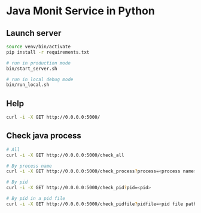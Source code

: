 Java Monit Service in Python
====

## Launch server
```sh
source venv/bin/activate
pip install -r requirements.txt

# run in production mode
bin/start_server.sh

# run in local debug mode
bin/run_local.sh
```

## Help
```sh
curl -i -X GET http://0.0.0.0:5000/
```

## Check java process
```sh
# All
curl -i -X GET http://0.0.0.0:5000/check_all

# By process name
curl -i -X GET http://0.0.0.0:5000/check_process?process=<process name>

# By pid
curl -i -X GET http://0.0.0.0:5000/check_pid?pid=<pid>

# By pid in a pid file
curl -i -X GET http://0.0.0.0:5000/check_pidfile?pidfile=<pid file path>
```
